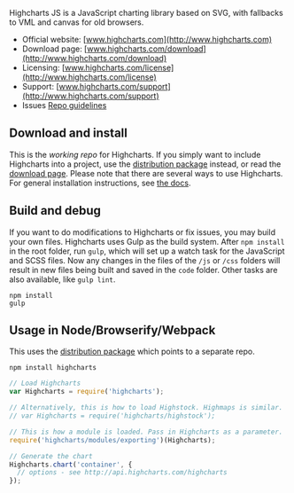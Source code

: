 Highcharts JS is a JavaScript charting library based on SVG, with fallbacks to VML and canvas for old browsers.

* Official website:  [www.highcharts.com](http://www.highcharts.com)
* Download page:  [www.highcharts.com/download](http://www.highcharts.com/download)
* Licensing: [www.highcharts.com/license](http://www.highcharts.com/license)
* Support: [www.highcharts.com/support](http://www.highcharts.com/support)
* Issues [Repo guidelines](repo-guidelines.md)

## Download and install
This is the *working repo* for Highcharts. If you simply want to include Highcharts into a project, use the [distribution package](https://www.npmjs.com/package/highcharts) instead, or read the [download page](http://www.highcharts.com/download). Please note that there are several ways to use Highcharts. For general installation instructions, see [the docs](http://www.highcharts.com/docs/getting-started/installation).

## Build and debug
If you want to do modifications to Highcharts or fix issues, you may build your own files. Highcharts uses Gulp as the build system. After `npm install` in the root folder, run `gulp`, which will set up a watch task for the JavaScript and SCSS files. Now any changes in the files of the `/js` or `/css` folders will result in new files being built and saved in the `code` folder. Other tasks are also available, like `gulp lint`.

```
npm install
gulp
```

## Usage in Node/Browserify/Webpack
This uses the [distribution package](https://www.npmjs.com/package/highcharts) which points to a separate repo.

```
npm install highcharts
```

```js
// Load Highcharts
var Highcharts = require('highcharts');

// Alternatively, this is how to load Highstock. Highmaps is similar.
// var Highcharts = require('highcharts/highstock');

// This is how a module is loaded. Pass in Highcharts as a parameter.
require('highcharts/modules/exporting')(Highcharts);

// Generate the chart
Highcharts.chart('container', {
  // options - see http://api.highcharts.com/highcharts
});
```

